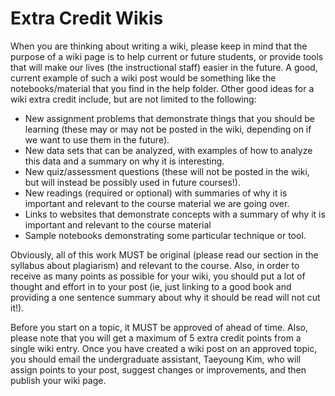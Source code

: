 # Extra Credit Wikis

When you are thinking about writing a wiki, please keep in mind that the purpose of a wiki page is to help current or future students, or provide tools that will make our lives (the instructional staff) easier in the future.  A good, current example of such a wiki post would be something like the notebooks/material that you find in the help folder.  Other good ideas for a wiki extra credit include, but are not limited to the following:

- New assignment problems that demonstrate things that you should be learning (these may or may not be posted in the wiki, depending on if we want to use them in the future).
- New data sets that can be analyzed, with examples of how to analyze this data and a summary on why it is interesting.
- New quiz/assessment questions (these will not be posted in the wiki, but will instead be possibly used in future courses!).
- New readings (required or optional) with summaries of why it is important and relevant to the course material we are going over.
- Links to websites that demonstrate concepts with a summary of why it is important and relevant to the course material
- Sample notebooks demonstrating some particular technique or tool.

Obviously, all of this work MUST be original (please read our section in the syllabus about plagiarism) and relevant to the course.  Also, in order to receive as many points as possible for your wiki, you should put a lot of thought and effort in to your post (ie, just linking to a good book and providing a one sentence summary about why it should be read will not cut it!). 

Before you start on a topic, it MUST be approved of ahead of time.  Also, please note that you will get a maximum of 5 extra credit points from a single wiki entry.  Once you have created a wiki post on an approved topic, you should email the undergraduate assistant, Taeyoung Kim, who will assign points to your post, suggest changes or improvements, and then publish your wiki page.
